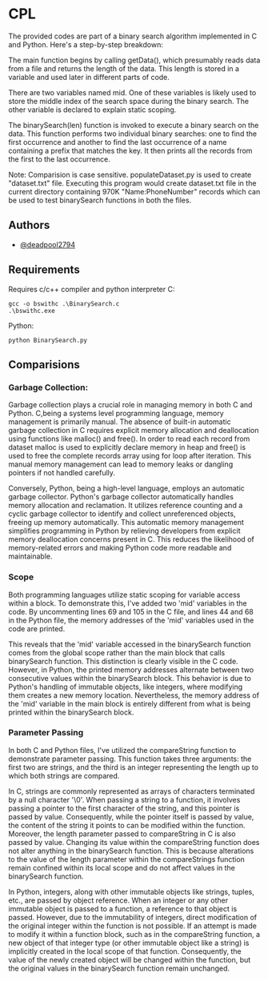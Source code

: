 
# CPL

The provided codes are part of a binary search algorithm implemented in C and Python. Here's a step-by-step breakdown:

The main function begins by calling getData(), which presumably reads data from a file and returns the length of the data. This length is stored in a variable and used later in different parts of code.

There are two variables named mid. One of these variables is likely used to store the middle index of the search space during the binary search. The other variable is declared to explain static scoping.

The binarySearch(len) function is invoked to execute a binary search on the data. This function performs two individual binary searches: one to find the first occurrence and another to find the last occurrence of a name containing a prefix that matches the key. It then prints all the records from the first to the last occurrence.

Note: Comparision is case sensitive. populateDataset.py is used to create "dataset.txt" file. Executing this program would create dataset.txt file in the current directory containing 970K "Name:PhoneNumber" records which can be used to test binarySearch functions in both the files.


## Authors

- [@deadpool2794](https://github.com/deadpool2794)


## Requirements
Requires c/c++ compiler and python interpreter
C:
```
gcc -o bswithc .\BinarySearch.c
.\bswithc.exe
```
Python:
```
python BinarySearch.py

```
## Comparisions
### Garbage Collection:
Garbage collection plays a crucial role in managing memory in both C and Python. C,being a systems level programming language, memory management is primarily manual. The absence of built-in automatic garbage collection in C requires explicit memory allocation and deallocation using functions like malloc() and free(). In order to read each record from dataset malloc is used to explicitly declare memory in heap and free() is used to free the complete records array using for loop after iteration. This manual memory management can lead to memory leaks or dangling pointers if not handled carefully.

Conversely, Python, being a high-level language, employs an automatic garbage collector. Python's garbage collector automatically handles memory allocation and reclamation. It utilizes reference counting and a cyclic garbage collector to identify and collect unreferenced objects, freeing up memory automatically. This automatic memory management simplifies programming in Python by relieving developers from explicit memory deallocation concerns present in C. This reduces the likelihood of memory-related errors and making Python code more readable and maintainable.

### Scope
Both programming languages utilize static scoping for variable access within a block. To demonstrate this, I've added two 'mid' variables in the code. By uncommenting lines 69 and 105 in the C file, and lines 44 and 68 in the Python file, the memory addresses of the 'mid' variables used in the code are printed. 

This reveals that the 'mid' variable accessed in the binarySearch function comes from the global scope rather than the main block that calls binarySearch function. This distinction is clearly visible in the C code. However, in Python, the printed memory addresses alternate between two consecutive values within the binarySearch block. This behavior is due to Python's handling of immutable objects, like integers, where modifying them creates a new memory location. Nevertheless, the memory address of the 'mid' variable in the main block is entirely different from what is being printed within the binarySearch block.

### Parameter Passing

In both C and Python files, I've utilized the compareString function to demonstrate parameter passing. This function takes three arguments: the first two are strings, and the third is an integer representing the length up to which both strings are compared.

In C, strings are commonly represented as arrays of characters terminated by a null character '\0'. When passing a string to a function, it involves passing a pointer to the first character of the string, and this pointer is passed by value. Consequently, while the pointer itself is passed by value, the content of the string it points to can be modified within the function. Moreover, the length parameter passed to compareString in C is also passed by value. Changing its value within the compareString function does not alter anything in the binarySearch function. This is because alterations to the value of the length parameter within the compareStrings function remain confined within its local scope and do not affect values in the binarySearch function.

In Python, integers, along with other immutable objects like strings, tuples, etc., are passed by object reference. When an integer or any other immutable object is passed to a function, a reference to that object is passed. However, due to the immutability of integers, direct modification of the original integer within the function is not possible. If an attempt is made to modify it within a function block, such as in the compareString function, a new object of that integer type (or other immutable object like a string) is implicitly created in the local scope of that function. Consequently, the value of the newly created object will be changed within the function, but the original values in the binarySearch function remain unchanged.